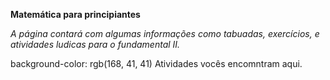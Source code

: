 <hi><strong>Matemática para principiantes</hi></strong>
<p><em>A página contará com algumas informações como tabuadas, exercícios, e atividades ludicas para o fundamental II.</p></em>
background-color: rgb(168, 41, 41) Atividades vocês encomntram aqui.
